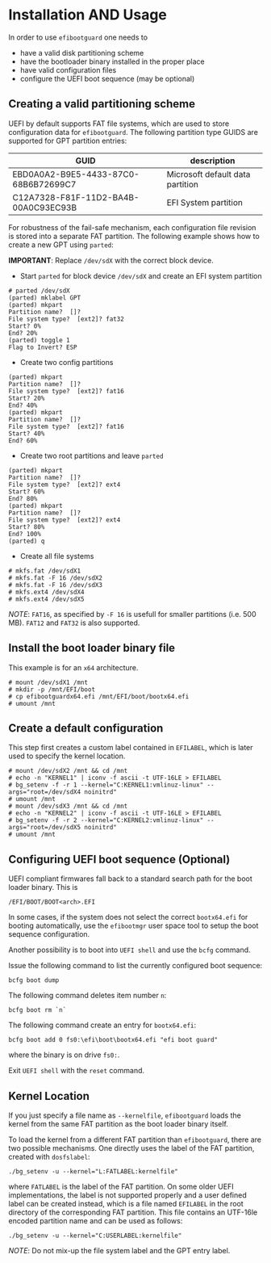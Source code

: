 # Installation AND Usage #

In order to use `efibootguard` one needs to
* have a valid disk partitioning scheme
* have the bootloader binary installed in the proper place
* have valid configuration files
* configure the UEFI boot sequence (may be optional)

## Creating a valid partitioning scheme ##

UEFI by default supports FAT file systems, which are used to store
configuration data for `efibootguard`. The following partition type GUIDS are
supported for GPT partition entries:

GUID                                 | description
-------------------------------------|----------------------------------
EBD0A0A2-B9E5-4433-87C0-68B6B72699C7 | Microsoft default data partition
C12A7328-F81F-11D2-BA4B-00A0C93EC93B | EFI System partition

For robustness of the fail-safe mechanism, each configuration file revision is
stored into a separate FAT partition. The following example shows how to create a
new GPT using `parted`:

**IMPORTANT**: Replace `/dev/sdX` with the correct block device.

* Start `parted` for block device `/dev/sdX` and create an EFI system partition

```
# parted /dev/sdX
(parted) mklabel GPT
(parted) mkpart
Partition name?  []?
File system type?  [ext2]? fat32
Start? 0%
End? 20%
(parted) toggle 1
Flag to Invert? ESP
```

* Create two config partitions

```
(parted) mkpart
Partition name?  []?
File system type?  [ext2]? fat16
Start? 20%
End? 40%
(parted) mkpart
Partition name?  []?
File system type?  [ext2]? fat16
Start? 40%
End? 60%
```

* Create two root partitions and leave `parted`

```
(parted) mkpart
Partition name?  []?
File system type?  [ext2]? ext4
Start? 60%
End? 80%
(parted) mkpart
Partition name?  []?
File system type?  [ext2]? ext4
Start? 80%
End? 100%
(parted) q
```

* Create all file systems

```
# mkfs.fat /dev/sdX1
# mkfs.fat -F 16 /dev/sdX2
# mkfs.fat -F 16 /dev/sdX3
# mkfs.ext4 /dev/sdX4
# mkfs.ext4 /dev/sdX5
```

*NOTE*: `FAT16`, as specified by `-F 16` is usefull for smaller partitions
(i.e. 500 MB). `FAT12` and `FAT32` is also supported.

## Install the boot loader binary file ##

This example is for an `x64` architecture.

```
# mount /dev/sdX1 /mnt
# mkdir -p /mnt/EFI/boot
# cp efibootguardx64.efi /mnt/EFI/boot/bootx64.efi
# umount /mnt
```

## Create a default configuration ##

This step first creates a custom label contained in `EFILABEL`, which is later
used to specify the kernel location.

```
# mount /dev/sdX2 /mnt && cd /mnt
# echo -n "KERNEL1" | iconv -f ascii -t UTF-16LE > EFILABEL
# bg_setenv -f -r 1 --kernel="C:KERNEL1:vmlinuz-linux" --args="root=/dev/sdX4 noinitrd"
# umount /mnt
# mount /dev/sdX3 /mnt && cd /mnt
# echo -n "KERNEL2" | iconv -f ascii -t UTF-16LE > EFILABEL
# bg_setenv -f -r 2 --kernel="C:KERNEL2:vmlinuz-linux" --args="root=/dev/sdX5 noinitrd"
# umount /mnt
```

## Configuring UEFI boot sequence (Optional) ##

UEFI compliant firmwares fall back to a standard search path for the boot loader binary. This is

```
/EFI/BOOT/BOOT<arch>.EFI
```

In some cases, if the system does not select the correct `bootx64.efi` for
booting automatically, use the `efibootmgr` user space tool to setup the boot
sequence configuration.

Another possibility is to boot into `UEFI shell` and use the `bcfg` command.

Issue the following command to list the currently configured boot sequence:

```
bcfg boot dump
```

The following command deletes item number `n`:

```
bcfg boot rm `n`
```

The following command create an entry for `bootx64.efi`:

```
bcfg boot add 0 fs0:\efi\boot\bootx64.efi "efi boot guard"
```

where the binary is on drive `fs0:`.

Exit `UEFI shell` with the `reset` command.

## Kernel Location ##

If you just specify a file name as `--kernelfile`, `efibootguard` loads the
kernel from the same FAT partition as the boot loader binary itself.

To load the kernel from a different FAT partition than `efibootguard`, there are
two possible mechanisms. One directly uses the label of the FAT partition,
created with `dosfslabel`:

```
./bg_setenv -u --kernel="L:FATLABEL:kernelfile"
```

where `FATLABEL` is the label of the FAT partition. On some older UEFI
implementations, the label is not supported properly and a user defined label
can be created instead, which is a file named `EFILABEL` in the root directory
of the corresponding FAT partition. This file contains an UTF-16le encoded
partition name and can be used as follows:

```
./bg_setenv -u --kernel="C:USERLABEL:kernelfile"
```

*NOTE*: Do not mix-up the file system label and the GPT entry label.

